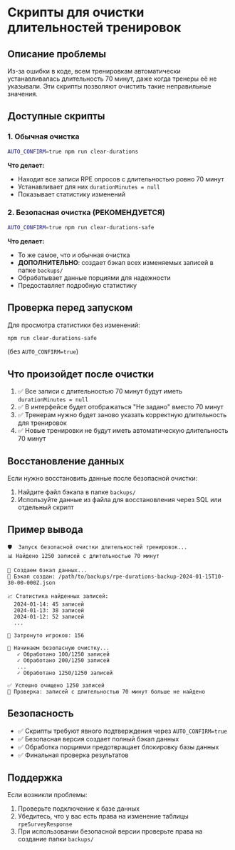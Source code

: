 # Скрипты для очистки длительностей тренировок

## Описание проблемы

Из-за ошибки в коде, всем тренировкам автоматически устанавливалась длительность 70 минут, даже когда тренеры её не указывали. Эти скрипты позволяют очистить такие неправильные значения.

## Доступные скрипты

### 1. Обычная очистка
```bash
AUTO_CONFIRM=true npm run clear-durations
```

**Что делает:**
- Находит все записи RPE опросов с длительностью ровно 70 минут
- Устанавливает для них `durationMinutes = null`
- Показывает статистику изменений

### 2. Безопасная очистка (РЕКОМЕНДУЕТСЯ)
```bash
AUTO_CONFIRM=true npm run clear-durations-safe
```

**Что делает:**
- То же самое, что и обычная очистка
- **ДОПОЛНИТЕЛЬНО**: создает бэкап всех изменяемых записей в папке `backups/`
- Обрабатывает данные порциями для надежности
- Предоставляет подробную статистику

## Проверка перед запуском

Для просмотра статистики без изменений:
```bash
npm run clear-durations-safe
```
(без `AUTO_CONFIRM=true`)

## Что произойдет после очистки

1. ✅ Все записи с длительностью 70 минут будут иметь `durationMinutes = null`
2. ✅ В интерфейсе будет отображаться "Не задано" вместо 70 минут
3. ✅ Тренерам нужно будет заново указать корректную длительность для тренировок
4. ✅ Новые тренировки не будут иметь автоматическую длительность 70 минут

## Восстановление данных

Если нужно восстановить данные после безопасной очистки:

1. Найдите файл бэкапа в папке `backups/`
2. Используйте данные из файла для восстановления через SQL или отдельный скрипт

## Пример вывода

```
🛡️  Запуск безопасной очистки длительностей тренировок...
📊 Найдено 1250 записей с длительностью 70 минут

💾 Создаем бэкап данных...
💾 Бэкап создан: /path/to/backups/rpe-durations-backup-2024-01-15T10-30-00-000Z.json

📈 Статистика найденных записей:
  2024-01-14: 45 записей
  2024-01-13: 38 записей
  2024-01-12: 52 записей
  ...

👥 Затронуто игроков: 156

🔄 Начинаем безопасную очистку...
   ✓ Обработано 100/1250 записей
   ✓ Обработано 200/1250 записей
   ...
   ✓ Обработано 1250/1250 записей

✅ Успешно очищено 1250 записей
🎉 Проверка: записей с длительностью 70 минут больше не найдено
```

## Безопасность

- ✅ Скрипты требуют явного подтверждения через `AUTO_CONFIRM=true`
- ✅ Безопасная версия создает полный бэкап данных
- ✅ Обработка порциями предотвращает блокировку базы данных
- ✅ Финальная проверка результатов

## Поддержка

Если возникли проблемы:
1. Проверьте подключение к базе данных
2. Убедитесь, что у вас есть права на изменение таблицы `rpeSurveyResponse`
3. При использовании безопасной версии проверьте права на создание папки `backups/`

